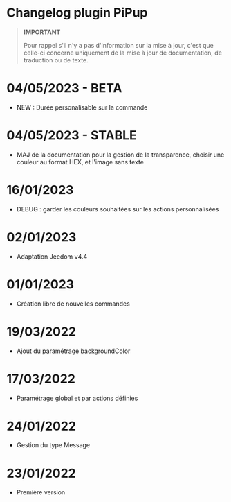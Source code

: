 # Changelog plugin PiPup

>**IMPORTANT**
>
>Pour rappel s'il n'y a pas d'information sur la mise à jour, c'est que celle-ci concerne uniquement de la mise à jour de documentation, de traduction ou de texte.

# 04/05/2023 - BETA

- NEW : Durée personalisable sur la commande

# 04/05/2023 - STABLE

- MAJ de la documentation pour la gestion de la transparence, choisir une couleur au format HEX, et l'image sans texte

# 16/01/2023

- DEBUG : garder les couleurs souhaitées sur les actions personnalisées

# 02/01/2023

- Adaptation Jeedom v4.4

# 01/01/2023

- Création libre de nouvelles commandes

# 19/03/2022

- Ajout du paramétrage backgroundColor

# 17/03/2022

- Paramétrage global et par actions définies

# 24/01/2022

- Gestion du type Message

# 23/01/2022

- Première version
